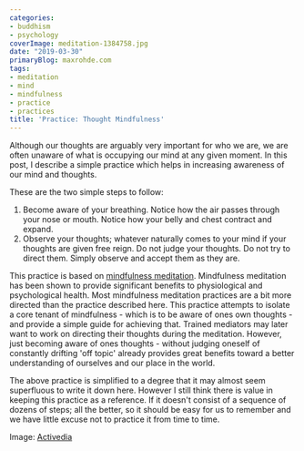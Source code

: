 ```yaml
---
categories:
- buddhism
- psychology
coverImage: meditation-1384758.jpg
date: "2019-03-30"
primaryBlog: maxrohde.com
tags:
- meditation
- mind
- mindfulness
- practice
- practices
title: 'Practice: Thought Mindfulness'
---
```


Although our thoughts are arguably very important for who we are, we are often unaware of what is occupying our mind at any given moment. In this post, I describe a simple practice which helps in increasing awareness of our mind and thoughts.

These are the two simple steps to follow:

1. Become aware of your breathing. Notice how the air passes through your nose or mouth. Notice how your belly and chest contract and expand.
2. Observe your thoughts; whatever naturally comes to your mind if your thoughts are given free reign. Do not judge your thoughts. Do not try to direct them. Simply observe and accept them as they are.

This practice is based on [mindfulness meditation](https://en.wikipedia.org/wiki/Mindfulness). Mindfulness meditation has been shown to provide significant benefits to physiological and psychological health. Most mindfulness meditation practices are a bit more directed than the practice described here. This practice attempts to isolate a core tenant of mindfulness - which is to be aware of ones own thoughts - and provide a simple guide for achieving that. Trained mediators may later want to work on directing their thoughts during the meditation. However, just becoming aware of ones thoughts - without judging oneself of constantly drifting 'off topic' already provides great benefits toward a better understanding of ourselves and our place in the world.

The above practice is simplified to a degree that it may almost seem superfluous to write it down here. However I still think there is value in keeping this practice as a reference. If it doesn't consist of a sequence of dozens of steps; all the better, so it should be easy for us to remember and we have little excuse not to practice it from time to time.

Image: [Activedia](https://pixabay.com/users/Activedia-665768/)